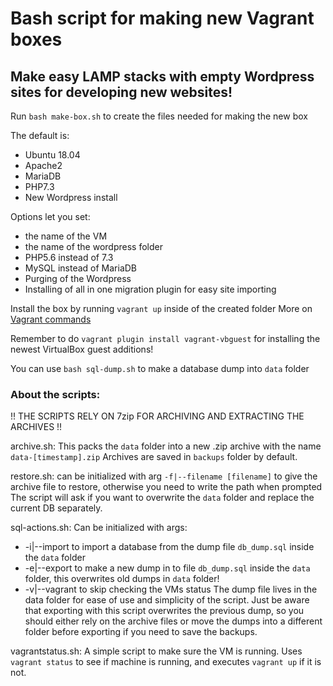# Bash script for making new Vagrant boxes
## Make easy LAMP stacks with empty Wordpress sites for developing new websites!

Run `bash make-box.sh` to create the files needed for making the new box

The default is:
* Ubuntu 18.04
* Apache2
* MariaDB
* PHP7.3
* New Wordpress install

Options let you set:
* the name of the VM
* the name of the wordpress folder
* PHP5.6 instead of 7.3
* MySQL instead of MariaDB
* Purging of the Wordpress
* Installing of all in one migration plugin for easy site importing


Install the box by running `vagrant up` inside of the created folder
More on [Vagrant commands](https://www.vagrantup.com/docs)

Remember to do `vagrant plugin install vagrant-vbguest` for installing the newest VirtualBox guest additions!

You can use `bash sql-dump.sh` to make a database dump into `data` folder


### About the scripts:

!! THE SCRIPTS RELY ON 7zip FOR ARCHIVING AND EXTRACTING THE ARCHIVES !!

archive.sh:
This packs the `data` folder into a new .zip archive with the name `data-[timestamp].zip`
Archives are saved in `backups` folder by default.

restore.sh:
can be initialized with arg `-f|--filename [filename]` to give the archive file to restore, otherwise you need to write the path when prompted
The script will ask if you want to overwrite the `data` folder and replace the current DB separately.

sql-actions.sh:
Can be initialized with args:
  * -i|--import to import a database from the dump file `db_dump.sql` inside the `data` folder
  * -e|--export to make a new dump in to file `db_dump.sql` inside the `data` folder, this overwrites old dumps in `data` folder!
  * -v|--vagrant to skip checking the VMs status
The dump file lives in the data folder for ease of use and simplicity of the script. Just be aware that exporting with this script overwrites the previous dump, so you should either rely on the archive files or move the dumps into a different folder before exporting if you need to save the backups.

vagrantstatus.sh:
A simple script to make sure the VM is running. Uses `vagrant status` to see if machine is running, and executes `vagrant up` if it is not.